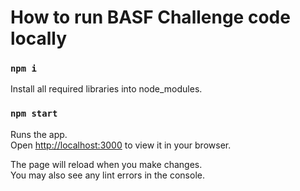 # How to run BASF Challenge code locally
### `npm i`
Install all required libraries into node_modules.

### `npm start`

Runs the app.\
Open [http://localhost:3000](http://localhost:3000) to view it in your browser.

The page will reload when you make changes.\
You may also see any lint errors in the console.